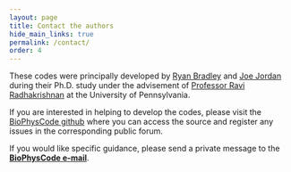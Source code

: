```yaml
---
layout: page
title: Contact the authors
hide_main_links: true
permalink: /contact/
order: 4
---
```


These codes were principally developed by [Ryan Bradley](http://scattershot.co) and [Joe Jordan](https://github.com/ejjordan) during their Ph.D. study under the advisement of [Professor Ravi Radhakrishnan](https://fling.seas.upenn.edu/~biophys/dynamic/wordpress/) at the University of Pennsylvania.

If you are interested in helping to develop the codes, please visit the [BioPhysCode github](http://github.com/biophyscode) where you can access the source and register any issues in the corresponding public forum. 

If you would like specific guidance, please send a private message to the **[BioPhysCode e-mail](mailto:biophyscode@gmail.com)**.
